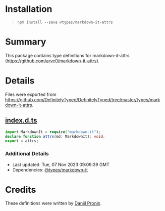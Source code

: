 # Installation
> `npm install --save @types/markdown-it-attrs`

# Summary
This package contains type definitions for markdown-it-attrs (https://github.com/arve0/markdown-it-attrs).

# Details
Files were exported from https://github.com/DefinitelyTyped/DefinitelyTyped/tree/master/types/markdown-it-attrs.
## [index.d.ts](https://github.com/DefinitelyTyped/DefinitelyTyped/tree/master/types/markdown-it-attrs/index.d.ts)
````ts
import MarkdownIt = require("markdown-it");
declare function attrs(md: MarkdownIt): void;
export = attrs;

````

### Additional Details
 * Last updated: Tue, 07 Nov 2023 09:09:39 GMT
 * Dependencies: [@types/markdown-it](https://npmjs.com/package/@types/markdown-it)

# Credits
These definitions were written by [Daniil Pronin](https://github.com/grawl).
